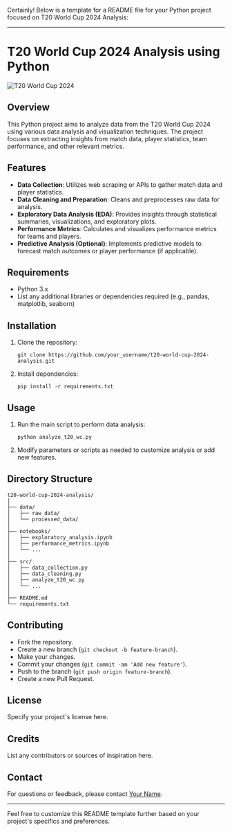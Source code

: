 Certainly! Below is a template for a README file for your Python project focused on T20 World Cup 2024 Analysis:

---

# T20 World Cup 2024 Analysis using Python

![T20 World Cup 2024](t20_world_cup_2024.jpg)

## Overview
This Python project aims to analyze data from the T20 World Cup 2024 using various data analysis and visualization techniques. The project focuses on extracting insights from match data, player statistics, team performance, and other relevant metrics.

## Features
- **Data Collection**: Utilizes web scraping or APIs to gather match data and player statistics.
- **Data Cleaning and Preparation**: Cleans and preprocesses raw data for analysis.
- **Exploratory Data Analysis (EDA)**: Provides insights through statistical summaries, visualizations, and exploratory plots.
- **Performance Metrics**: Calculates and visualizes performance metrics for teams and players.
- **Predictive Analysis (Optional)**: Implements predictive models to forecast match outcomes or player performance (if applicable).

## Requirements
- Python 3.x
- List any additional libraries or dependencies required (e.g., pandas, matplotlib, seaborn)

## Installation
1. Clone the repository:
   ```
   git clone https://github.com/your_username/t20-world-cup-2024-analysis.git
   ```
   
2. Install dependencies:
   ```
   pip install -r requirements.txt
   ```

## Usage
1. Run the main script to perform data analysis:
   ```
   python analyze_t20_wc.py
   ```
   
2. Modify parameters or scripts as needed to customize analysis or add new features.

## Directory Structure
```
t20-world-cup-2024-analysis/
│
├── data/
│   ├── raw_data/
│   └── processed_data/
│
├── notebooks/
│   ├── exploratory_analysis.ipynb
│   ├── performance_metrics.ipynb
│   └── ...
│
├── src/
│   ├── data_collection.py
│   ├── data_cleaning.py
│   ├── analyze_t20_wc.py
│   └── ...
│
├── README.md
└── requirements.txt
```

## Contributing
- Fork the repository.
- Create a new branch (`git checkout -b feature-branch`).
- Make your changes.
- Commit your changes (`git commit -am 'Add new feature'`).
- Push to the branch (`git push origin feature-branch`).
- Create a new Pull Request.

## License
Specify your project's license here.

## Credits
List any contributors or sources of inspiration here.

## Contact
For questions or feedback, please contact [Your Name](mailto:your_email@example.com).

---

Feel free to customize this README template further based on your project's specifics and preferences.
